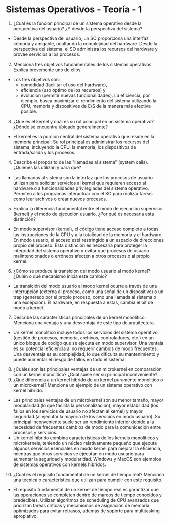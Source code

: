 # Sistemas Operativos - Teoría - 1

1. ¿Cuál es la función principal de un sistema operativo desde la perspectiva del usuario? ¿Y desde la perspectiva del sistema?
- Desde la perspectiva del usuario, un SO proporciona una interfaz cómoda y amigable, ocultando la complejidad del hardware. Desde la perspectiva del sistema, el SO administra los recursos del hardware y provee servicios a los procesos.
2. Menciona tres objetivos fundamentales de los sistemas operativos. Explica brevemente uno de ellos.
- Los tres objetivos son: 
    - comodidad (facilitar el uso del hardware), 
    - eficiencia (uso óptimo de los recursos) y 
    - evolución (permitir nuevas funcionalidades). 
    La eficiencia, por ejemplo, busca maximizar el rendimiento del sistema utilizando la CPU, memoria y dispositivos de E/S de la manera más efectiva posible.
3. ¿Qué es el kernel y cuál es su rol principal en un sistema operativo? ¿Dónde se encuentra ubicado generalmente?
- El kernel es la porción central del sistema operativo que reside en la memoria principal. Su rol principal es administrar los recursos del sistema, incluyendo la CPU, la memoria, los dispositivos de entrada/salida y los procesos.
4. Describe el propósito de las "llamadas al sistema" (system calls). ¿Quiénes las utilizan y para qué?
- Las llamadas al sistema son la interfaz que los procesos de usuario utilizan para solicitar servicios al kernel que requieren acceso al hardware o a funcionalidades privilegiadas del sistema operativo. Permiten a los programas interactuar con el SO para realizar tareas como leer archivos o crear nuevos procesos.
5. Explica la diferencia fundamental entre el modo de ejecución supervisor (kernel) y el modo de ejecución usuario. ¿Por qué es necesaria esta distinción?
- En modo supervisor (kernel), el código tiene acceso completo a todas las instrucciones de la CPU y a la totalidad de la memoria y el hardware. En modo usuario, el acceso está restringido a un espacio de direcciones propio del proceso. Esta distinción es necesaria para proteger la integridad del sistema operativo y evitar que procesos de usuario malintencionados o erróneos afecten a otros procesos o al propio kernel.
6. ¿Cómo se produce la transición del modo usuario al modo kernel? ¿Quién o qué mecanismo inicia este cambio?
- La transición del modo usuario al modo kernel ocurre a través de una interrupción (externa al proceso, como una señal de un dispositivo) o un trap (generado por el propio proceso, como una llamada al sistema o una excepción). El hardware, en respuesta a estas, cambia el bit de modo a kernel.
7. Describe las características principales de un kernel monolítico. Menciona una ventaja y una desventaja de este tipo de arquitectura.
- Un kernel monolítico incluye todos los servicios del sistema operativo (gestión de procesos, memoria, archivos, controladores, etc.) en un único bloque de código que se ejecuta en modo supervisor. Una ventaja es su potencial eficiencia al no requerir cambios de modo frecuentes. Una desventaja es su complejidad, lo que dificulta su mantenimiento y puede aumentar el riesgo de fallos en todo el sistema.
8. ¿Cuáles son las principales ventajas de un microkernel en comparación con un kernel monolítico? ¿Cuál suele ser su principal inconveniente?
9. ¿Qué diferencia a un kernel híbrido de un kernel puramente monolítico o un microkernel? Menciona un ejemplo de un sistema operativo con kernel híbrido.
- Las principales ventajas de un microkernel son su menor tamaño, mayor modularidad (lo que facilita la personalización), mayor estabilidad (los fallos en los servicios de usuario no afectan al kernel) y mayor seguridad (al ejecutar la mayoría de los servicios en modo usuario). Su principal inconveniente suele ser un rendimiento inferior debido a la necesidad de frecuentes cambios de modo para la comunicación entre procesos y servicios.
- Un kernel híbrido combina características de los kernels monolíticos y microkernels, teniendo un núcleo relativamente pequeño que ejecuta algunos servicios esenciales en modo kernel para mejorar la eficiencia, mientras que otros servicios se ejecutan en modo usuario para aumentar la seguridad y modularidad. Windows y MacOS son ejemplos de sistemas operativos con kernels híbridos.
10. ¿Cuál es el requisito fundamental de un kernel de tiempo real? Menciona una técnica o característica que utilizan para cumplir con este requisito.
- El requisito fundamental de un kernel de tiempo real es garantizar que las operaciones se completen dentro de marcos de tiempo conocidos y predecibles. Utilizan algoritmos de scheduling de CPU avanzados que priorizan tareas críticas y mecanismos de asignación de memoria optimizados para evitar retrasos, además de soporte para multitasking apropiativo.

